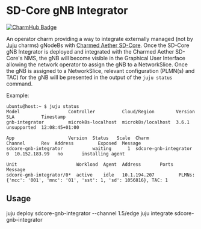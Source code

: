 # SD-Core gNB Integrator
[![CharmHub Badge](https://charmhub.io/sdcore-gnb-integrator/badge.svg)](https://charmhub.io/sdcore-gnb-integrator)

An operator charm providing a way to integrate externally managed (not by [Juju][Juju] charms) 
gNodeBs with [Charmed Aether SD-Core][Charmed Aether SD-Core].
Once the SD-Core gNB Integrator is deployed and integrated with the Charmed Aether SD-Core's NMS,
the gNB will become visible in the Graphical User Interface allowing the network operator to
assign the gNB to a NetworkSlice. Once the gNB is assigned to a NetworkSlice, relevant
configuration (PLMN(s) and TAC) for the gNB will be presented in the output of the `juju status`
command.

Example:

```shell
ubuntu@host:~ $ juju status
Model                  Controller          Cloud/Region        Version  SLA          Timestamp
gnb-integrator         microk8s-localhost  microk8s/localhost  3.6.1    unsupported  12:08:45+01:00

App                    Version  Status   Scale  Charm                  Channel      Rev  Address         Exposed  Message
sdcore-gnb-integrator           waiting      1  sdcore-gnb-integrator                 0  10.152.183.99   no       installing agent

Unit                      Workload  Agent  Address       Ports  Message
sdcore-gnb-integrator/0*  active    idle   10.1.194.207         PLMNs: {'mcc': '001', 'mnc': '01', 'sst': 1, 'sd': 1056816}, TAC: 1
```

## Usage
juju deploy sdcore-gnb-integrator --channel 1.5/edge
juju integrate sdcore-gnb-integrator <Charmed Aether SD-Core NMS>

[Juju]: https://juju.is
[Charmed Aether SD-Core]: https://canonical-charmed-aether-sd-core.readthedocs-hosted.com/en/latest/
